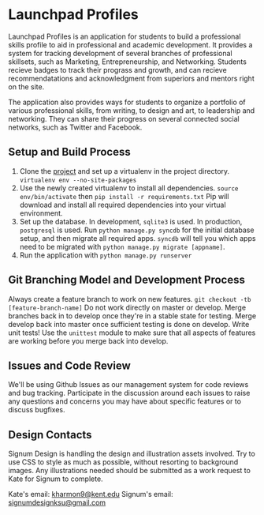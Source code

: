 Launchpad Profiles
==================

Launchpad Profiles is an application for students to build a professional skills profile to aid in professional and academic development. It provides a system for tracking development of several branches of professional skillsets, such as Marketing, Entrepreneurship, and Networking. Students recieve badges to track their prograss and growth, and can recieve recommendatations and acknowledgment from superiors and mentors right on the site.

The application also provides ways for students to organize a portfolio of various professional skills, from writing, to design and art, to leadership and networking. They can share their progress on several connected social networks, such as Twitter and Facebook.

## Setup and Build Process ##

1. Clone the [project](https://github.com/brebory/launchpad-profiles) and set up a virtualenv in the project directory. `virtualenv env --no-site-packages`
2. Use the newly created virtualenv to install all dependencies. `source env/bin/activate` then `pip install -r requirements.txt` Pip will download and install all required dependencies into your virtual environment.
3. Set up the database. In development, `sqlite3` is used. In production, `postgresql` is used. Run `python manage.py syncdb` for the initial database setup, and then migrate all required apps. `syncdb` will tell you which apps need to be migrated with `python manage.py migrate [appname]`. 
4. Run the application with `python manage.py runserver`

## Git Branching Model and Development Process ##

Always create a feature branch to work on new features. `git checkout -tb [feature-branch-name]` 
Do not work directly on master or develop. Merge branches back in to develop once they're in a stable state for testing. Merge develop back into master once sufficient testing is done on develop.
Write unit tests! Use the `unittest` module to make sure that all aspects of features are working before you merge back into develop.

## Issues and Code Review ## 

We'll be using Github Issues as our management system for code reviews and bug tracking. Participate in the discussion around each issues to raise any questions and concerns you may have about specific features or to discuss bugfixes.

## Design Contacts ##

Signum Design is handling the design and illustration assets involved. Try to use CSS to style as much as possible, without resorting to background images. Any illustrations needed should be submitted as a work request to Kate for Signum to complete.

Kate's email: [kharmon9@kent.edu](mailto:kharmon9@kent.edu)
Signum's email: [signumdesignksu@gmail.com](mailto:signumdesignksu@gmail.com)
